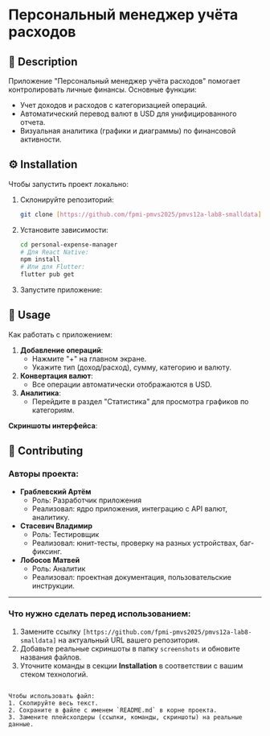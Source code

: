 # Персональный менеджер учёта расходов  

## 📄 Description  
Приложение "Персональный менеджер учёта расходов" помогает контролировать личные финансы. Основные функции:  
- Учет доходов и расходов с категоризацией операций.  
- Автоматический перевод валют в USD для унифицированного отчета.  
- Визуальная аналитика (графики и диаграммы) по финансовой активности.  

## ⚙️ Installation  
Чтобы запустить проект локально:  
1. Склонируйте репозиторий:  
   ```bash  
   git clone [https://github.com/fpmi-pmvs2025/pmvs12a-lab8-smalldata]
   ```  
2. Установите зависимости:  
   ```bash  
   cd personal-expense-manager  
   # Для React Native:  
   npm install  
   # Или для Flutter:  
   flutter pub get  
   ```  
3. Запустите приложение:  

## 🚀 Usage  
Как работать с приложением:  
1. **Добавление операций**:  
   - Нажмите "+" на главном экране.  
   - Укажите тип (доход/расход), сумму, категорию и валюту.  
2. **Конвертация валют**:  
   - Все операции автоматически отображаются в USD.  
3. **Аналитика**:  
   - Перейдите в раздел "Статистика" для просмотра графиков по категориям.  

**Скриншоты интерфейса**:  

## 👥 Contributing  
### Авторы проекта:  
- **Граблевский Артём**  
  - Роль: Разработчик приложения  
  - Реализовал: ядро приложения, интеграцию с API валют, аналитику.  
- **Стасевич Владимир**  
  - Роль: Тестировщик  
  - Реализовал: юнит-тесты, проверку на разных устройствах, баг-фиксинг.  
- **Лобосов Матвей**  
  - Роль: Аналитик 
  - Реализовал: проектная документация, пользовательские инструкции.  

---

### Что нужно сделать перед использованием:  
1. Замените ссылку `[https://github.com/fpmi-pmvs2025/pmvs12a-lab8-smalldata]` на актуальный URL вашего репозитория.  
2. Добавьте реальные скриншоты в папку `screenshots` и обновите названия файлов.  
3. Уточните команды в секции **Installation** в соответствии с вашим стеком технологий.  
```

Чтобы использовать файл:  
1. Скопируйте весь текст.  
2. Сохраните в файле с именем `README.md` в корне проекта.  
3. Замените плейсхолдеры (ссылки, команды, скриншоты) на реальные данные.
